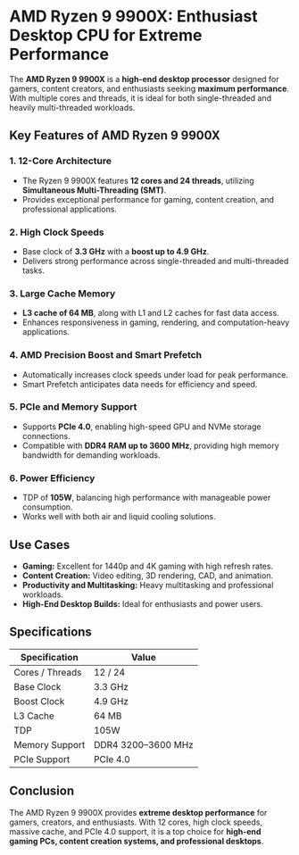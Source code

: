 # AMD Ryzen 9 9900X: Enthusiast Desktop CPU for Extreme Performance

The **AMD Ryzen 9 9900X** is a **high-end desktop processor** designed for gamers, content creators, and enthusiasts seeking **maximum performance**. With multiple cores and threads, it is ideal for both single-threaded and heavily multi-threaded workloads.

## Key Features of AMD Ryzen 9 9900X

### 1. **12-Core Architecture**

* The Ryzen 9 9900X features **12 cores and 24 threads**, utilizing **Simultaneous Multi-Threading (SMT)**.
* Provides exceptional performance for gaming, content creation, and professional applications.

### 2. **High Clock Speeds**

* Base clock of **3.3 GHz** with a **boost up to 4.9 GHz**.
* Delivers strong performance across single-threaded and multi-threaded tasks.

### 3. **Large Cache Memory**

* **L3 cache of 64 MB**, along with L1 and L2 caches for fast data access.
* Enhances responsiveness in gaming, rendering, and computation-heavy applications.

### 4. **AMD Precision Boost and Smart Prefetch**

* Automatically increases clock speeds under load for peak performance.
* Smart Prefetch anticipates data needs for efficiency and speed.

### 5. **PCIe and Memory Support**

* Supports **PCIe 4.0**, enabling high-speed GPU and NVMe storage connections.
* Compatible with **DDR4 RAM up to 3600 MHz**, providing high memory bandwidth for demanding workloads.

### 6. **Power Efficiency**

* TDP of **105W**, balancing high performance with manageable power consumption.
* Works well with both air and liquid cooling solutions.

## Use Cases

* **Gaming:** Excellent for 1440p and 4K gaming with high refresh rates.
* **Content Creation:** Video editing, 3D rendering, CAD, and animation.
* **Productivity and Multitasking:** Heavy multitasking and professional workloads.
* **High-End Desktop Builds:** Ideal for enthusiasts and power users.

## Specifications

| Specification   | Value              |
| --------------- | ------------------ |
| Cores / Threads | 12 / 24            |
| Base Clock      | 3.3 GHz            |
| Boost Clock     | 4.9 GHz            |
| L3 Cache        | 64 MB              |
| TDP             | 105W               |
| Memory Support  | DDR4 3200–3600 MHz |
| PCIe Support    | PCIe 4.0           |

## Conclusion

The AMD Ryzen 9 9900X provides **extreme desktop performance** for gamers, creators, and enthusiasts. With 12 cores, high clock speeds, massive cache, and PCIe 4.0 support, it is a top choice for **high-end gaming PCs, content creation systems, and professional desktops**.
